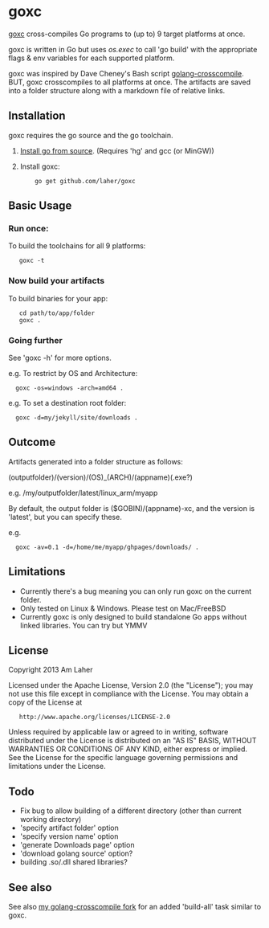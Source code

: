 goxc
====

[goxc](http://www.laher.net.nz/goxc) cross-compiles Go programs to (up to) 9 target platforms at once.

goxc is written in Go but uses *os.exec* to call 'go build' with the appropriate flags & env variables for each supported platform.

goxc was inspired by Dave Cheney's Bash script [golang-crosscompile](https://github.com/davecheney/golang-crosscompile).
BUT, goxc crosscompiles to all platforms at once. The artifacts are saved into a folder structure along with a markdown file of relative links.

Installation
--------------
goxc requires the go source and the go toolchain.

 1. [Install go from source](http://golang.org/doc/install/source). (Requires 'hg' and gcc (or MinGW))

 2. Install goxc:

            go get github.com/laher/goxc

Basic Usage
-----------

### Run once:

To build the toolchains for all 9 platforms:

       goxc -t

### Now build your artifacts

To build binaries for your app:

       cd path/to/app/folder
       goxc .

### Going further

See 'goxc -h' for more options.

e.g. To restrict by OS and Architecture:

      goxc -os=windows -arch=amd64 .

e.g. To set a destination root folder:

      goxc -d=my/jekyll/site/downloads .

Outcome
-------

Artifacts generated into a folder structure as follows:

 (outputfolder)/(version)/(OS)_(ARCH)/(appname)(.exe?)

e.g. /my/outputfolder/latest/linux_arm/myapp

By default, the output folder is ($GOBIN)/(appname)-xc, and the version is 'latest', but you can specify these.

e.g.

      goxc -av=0.1 -d=/home/me/myapp/ghpages/downloads/ .

Limitations
-----------

 * Currently there's a bug meaning you can only run goxc on the current folder.
 * Only tested on Linux & Windows. Please test on Mac/FreeBSD
 * Currently goxc is only designed to build standalone Go apps without linked libraries. You can try but YMMV

License
-------

   Copyright 2013 Am Laher

   Licensed under the Apache License, Version 2.0 (the "License");
   you may not use this file except in compliance with the License.
   You may obtain a copy of the License at

       http://www.apache.org/licenses/LICENSE-2.0

   Unless required by applicable law or agreed to in writing, software
   distributed under the License is distributed on an "AS IS" BASIS,
   WITHOUT WARRANTIES OR CONDITIONS OF ANY KIND, either express or implied.
   See the License for the specific language governing permissions and
   limitations under the License.

Todo
----

 * Fix bug to allow building of a different directory (other than current working directory)
 * 'specify artifact folder' option
 * 'specify version name' option
 * 'generate Downloads page' option
 * 'download golang source' option?
 * building .so/.dll shared libraries?

See also
--------
See also [my golang-crosscompile fork](https://github.com/laher/golang-crosscompile) for an added 'build-all' task similar to goxc.

